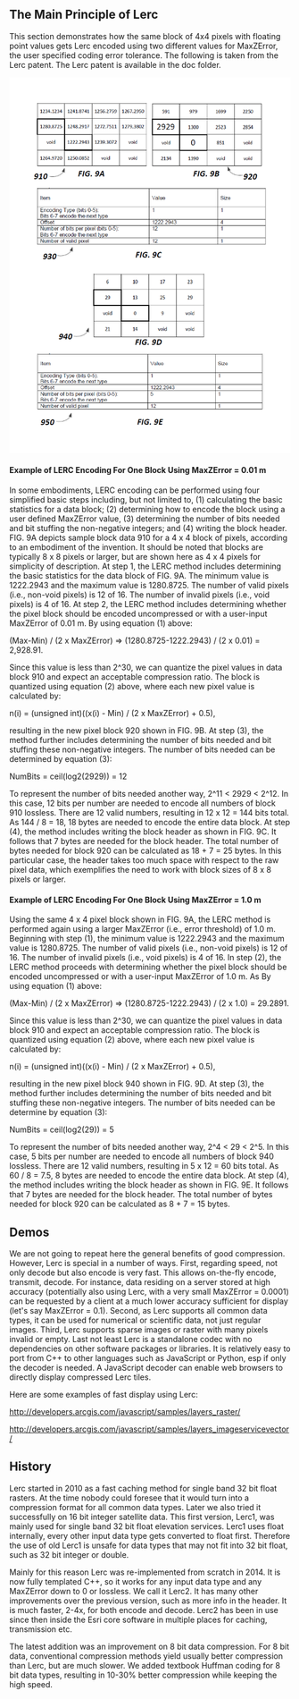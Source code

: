 ## The Main Principle of Lerc

This section demonstrates how the same block of 4x4 pixels with floating point values gets Lerc encoded using two different values for MaxZError, the user specified coding error tolerance. The following is taken from the Lerc patent. The Lerc patent is available in the doc folder.

![Lerc encoding sample](LercEncodingSample.png)

#### Example of LERC Encoding For One Block Using MaxZError = 0.01 m

In some embodiments, LERC encoding can be performed using four simplified basic steps including, but not limited to, (1) calculating the basic statistics for a data block; (2) determining how to encode the block using a user defined MaxZError value, (3) determining the number of bits needed and bit stuffing the non-negative integers; and (4) writing the block header.  FIG. 9A depicts sample block data 910 for a 4 x 4 block of pixels, according to an embodiment of the invention.   It should be noted that blocks are typically 8 x 8 pixels or larger, but are shown here as 4 x 4 pixels for simplicity of description.  At step 1, the LERC method includes determining the basic statistics for the data block of FIG. 9A. The minimum value is 1222.2943 and the maximum value is 1280.8725. The number of valid pixels (i.e., non-void pixels) is 12 of 16.  The number of invalid pixels (i.e., void pixels) is 4 of 16. At step 2, the LERC method includes determining whether the pixel block should be encoded uncompressed or with a user-input MaxZError of 0.01 m. By using equation (1) above:

(Max-Min) / (2 x MaxZError) => (1280.8725-1222.2943) / (2 x 0.01) = 2,928.91.

Since this value is less than 2^30, we can quantize the pixel values in data block 910 and expect an acceptable compression ratio. The block is quantized using equation (2) above, where each new pixel value is calculated by:

n(i) = (unsigned int)((x(i) - Min) / (2 x MaxZError) + 0.5),

resulting in the new pixel block 920 shown in FIG. 9B. At step (3), the method further includes determining the number of bits needed and bit stuffing these non-negative integers. The number of bits needed can be determined by equation (3):

NumBits = ceil(log2(2929)) = 12

To represent the number of bits needed another way, 2^11 < 2929 < 2^12. In this case, 12 bits per number are needed to encode all numbers of block 910 lossless. There are 12 valid numbers, resulting in 12 x 12 = 144 bits total.  As 144 / 8 = 18, 18 bytes are needed to encode the entire data block.  At step (4), the method includes writing the block header as shown in FIG. 9C. It follows that 7 bytes are needed for the block header. The total number of bytes needed for block 920 can be calculated as 18 + 7 = 25 bytes.  In this particular case, the header takes too much space with respect to the raw pixel data, which exemplifies the need to work with block sizes of 8 x 8 pixels or larger.  

#### Example of LERC Encoding For One Block Using MaxZError = 1.0 m

Using the same 4 x 4 pixel block shown in FIG. 9A, the LERC method is performed again using a larger MaxZError (i.e., error threshold) of 1.0 m. Beginning with step (1), the minimum value is 1222.2943 and the maximum value is 1280.8725. The number of valid pixels (i.e., non-void pixels) is 12 of 16. The number of invalid pixels (i.e., void pixels) is 4 of 16. In step (2), the LERC method proceeds with determining whether the pixel block should be encoded uncompressed or with a user-input MaxZError of 1.0 m. As By using equation (1) above:

(Max-Min) / (2 x MaxZError) => (1280.8725-1222.2943) / (2 x 1.0) = 29.2891.

Since this value is less than 2^30, we can quantize the pixel values in data block 910 and expect an acceptable compression ratio.  The block is quantized using equation (2) above, where each new pixel value is calculated by:

n(i) = (unsigned int)((x(i) - Min) / (2 x MaxZError) + 0.5),

resulting in the new pixel block 940 shown in FIG. 9D. At step (3), the method further includes determining the number of bits needed and bit stuffing these non-negative integers. The number of bits needed can be determine by equation (3):

NumBits = ceil(log2(29)) = 5

To represent the number of bits needed another way, 2^4 < 29 < 2^5. In this case, 5 bits per number are needed to encode all numbers of block 940 lossless. There are 12 valid numbers, resulting in 5 x 12 = 60 bits total. As 60 / 8 = 7.5, 8 bytes are needed to encode the entire data block. At step (4), the method includes writing the block header as shown in FIG. 9E. It follows that 7 bytes are needed for the block header. The total number of bytes needed for block 920 can be calculated as 8 + 7 = 15 bytes.

## Demos

We are not going to repeat here the general benefits of good compression.
However, Lerc is special in a number of ways. First, regarding speed, not only
decode but also encode is very fast. This allows on-the-fly encode, transmit,
decode. For instance, data residing on a server stored at high accuracy
(potentially also using Lerc, with a very small MaxZError = 0.0001) can
be requested by a client at a much lower accuracy sufficient for display
(let's say MaxZError = 0.1). Second, as Lerc supports all common data types,
it can be used for numerical or scientific data, not just regular images.
Third, Lerc supports sparse images or raster with many pixels invalid
or empty. Last not least Lerc is a standalone codec with no dependencies on
other software packages or libraries. It is relatively easy to port from C++
to other languages such as JavaScript or Python, esp if only the decoder is
needed. A JavaScript decoder can enable web browsers to directly display
compressed Lerc tiles.

Here are some examples of fast display using Lerc:

http://developers.arcgis.com/javascript/samples/layers_raster/

http://developers.arcgis.com/javascript/samples/layers_imageservicevector/

## History

Lerc started in 2010 as a fast caching method for single band 32 bit float rasters.
At the time nobody could foresee that it would turn into a compression format for
all common data types. Later we also tried it successfully on 16 bit integer satellite data.
This first version, Lerc1, was mainly used for single band 32 bit float elevation services.
Lerc1 uses float internally, every other input data type gets converted to float first.
Therefore the use of old Lerc1 is unsafe for data types that may not fit into 32 bit
float, such as 32 bit integer or double.

Mainly for this reason Lerc was re-implemented from scratch in 2014. It is now fully
templated C++, so it works for any input data type and any MaxZError down to 0 or
lossless. We call it Lerc2. It has many other improvements over the previous version,
such as more info in the header. It is much faster, 2-4x, for both encode and decode.
Lerc2 has been in use since then inside the Esri core software in multiple places for
caching, transmission etc.

The latest addition was an improvement on 8 bit data compression. For 8 bit data,
conventional compression methods yield usually better compression than Lerc, but are
much slower. We added textbook Huffman coding for 8 bit data types, resulting in 10-30%
better compression while keeping the high speed.

